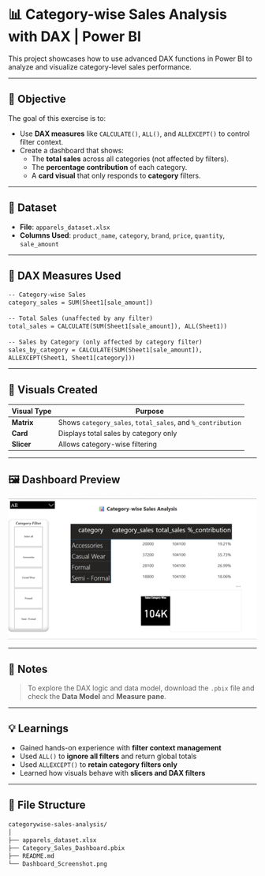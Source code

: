 
# 📊 Category-wise Sales Analysis with DAX | Power BI

This project showcases how to use advanced DAX functions in Power BI to analyze and visualize category-level sales performance.

---

## 🎯 Objective

The goal of this exercise is to:
- Use **DAX measures** like `CALCULATE()`, `ALL()`, and `ALLEXCEPT()` to control filter context.
- Create a dashboard that shows:
  - The **total sales** across all categories (not affected by filters).
  - The **percentage contribution** of each category.
  - A **card visual** that only responds to **category** filters.

---

## 📁 Dataset

- **File**: `apparels_dataset.xlsx`
- **Columns Used**: `product_name`, `category`, `brand`, `price`, `quantity`, `sale_amount`

---

## 📐 DAX Measures Used

```DAX
-- Category-wise Sales
category_sales = SUM(Sheet1[sale_amount])

-- Total Sales (unaffected by any filter)
total_sales = CALCULATE(SUM(Sheet1[sale_amount]), ALL(Sheet1))

-- Sales by Category (only affected by category filter)
sales_by_category = CALCULATE(SUM(Sheet1[sale_amount]), ALLEXCEPT(Sheet1, Sheet1[category]))
```

---

## 🧮 Visuals Created

| Visual Type | Purpose |
|-------------|---------|
| **Matrix** | Shows `category_sales`, `total_sales`, and `%_contribution` |
| **Card** | Displays total sales by category only |
| **Slicer** | Allows category-wise filtering |

---

## 🖼 Dashboard Preview

![Categorywise Sales Dashboard](https://github.com/ozaairrr/data-analytics-learnings/blob/c1fb75913ee1bac840b37ff1ae7d538fc6436feb/categorywise_sales_analysis/sales_Dashboard.png?raw=true)

---

## 📝 Notes

> To explore the DAX logic and data model, download the `.pbix` file and check the **Data Model** and **Measure pane**.

---

## 💡 Learnings

- Gained hands-on experience with **filter context management**
- Used `ALL()` to **ignore all filters** and return global totals
- Used `ALLEXCEPT()` to **retain category filters only**
- Learned how visuals behave with **slicers and DAX filters**

---

## 📂 File Structure

```
categorywise-sales-analysis/
│
├── apparels_dataset.xlsx
├── Category_Sales_Dashboard.pbix
├── README.md
└── Dashboard_Screenshot.png
```

